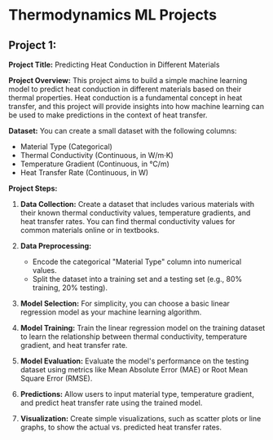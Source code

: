 # Thermodynamics ML Projects
## Project 1:
**Project Title:** Predicting Heat Conduction in Different Materials

**Project Overview:**
This project aims to build a simple machine learning model to predict heat conduction in different materials based on their thermal properties. Heat conduction is a fundamental concept in heat transfer, and this project will provide insights into how machine learning can be used to make predictions in the context of heat transfer.

**Dataset:**
You can create a small dataset with the following columns:
- Material Type (Categorical)
- Thermal Conductivity (Continuous, in W/m·K)
- Temperature Gradient (Continuous, in °C/m)
- Heat Transfer Rate (Continuous, in W)

**Project Steps:**

1. **Data Collection:** Create a dataset that includes various materials with their known thermal conductivity values, temperature gradients, and heat transfer rates. You can find thermal conductivity values for common materials online or in textbooks.

2. **Data Preprocessing:**
   - Encode the categorical "Material Type" column into numerical values.
   - Split the dataset into a training set and a testing set (e.g., 80% training, 20% testing).

3. **Model Selection:** For simplicity, you can choose a basic linear regression model as your machine learning algorithm.

4. **Model Training:** Train the linear regression model on the training dataset to learn the relationship between thermal conductivity, temperature gradient, and heat transfer rate.

5. **Model Evaluation:** Evaluate the model's performance on the testing dataset using metrics like Mean Absolute Error (MAE) or Root Mean Square Error (RMSE).

6. **Predictions:** Allow users to input material type, temperature gradient, and predict heat transfer rate using the trained model.

7. **Visualization:** Create simple visualizations, such as scatter plots or line graphs, to show the actual vs. predicted heat transfer rates.
